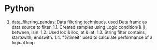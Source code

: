 # Python
1. data_filtering_pandas: Data filtering techniques, used Data frame as data source to filter. 
 1.1. Created samples using Logic condition(& |), between, isin.
 1.2. Used loc & iloc, at & iat.
 1.3. String filter contains, startswith, endswith.
 1.4. "%timeit" used to calculate performance of a logical loop 
